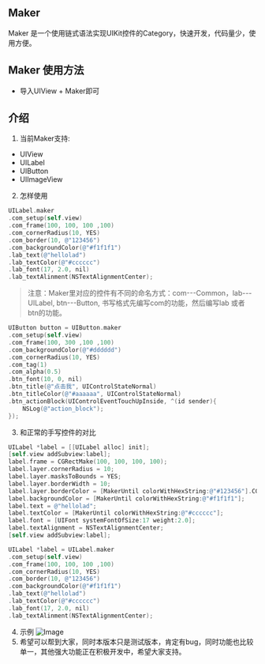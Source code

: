 ## Maker
Maker 是一个使用链式语法实现UIKit控件的Category，快速开发，代码量少，使用方便。

## Maker 使用方法

* 导入UIView + Maker即可



## 介绍
1. 当前Maker支持:
* UIView
* UILabel
* UIButton
* UIImageView
2. 怎样使用
```Objective-C
UILabel.maker
.com_setup(self.view)
.com_frame(100, 100, 100 ,100)
.com_cornerRadius(10, YES)
.com_border(10, @"123456")
.com_backgroundColor(@"#f1f1f1")
.lab_text(@"hellolad")
.lab_textColor(@"#cccccc")
.lab_font(17, 2.0, nil)
.lab_textAlinment(NSTextAlignmentCenter);
```
> 注意：Maker里对应的控件有不同的命名方式：com---Common，lab---UILabel, btn---Button, 
> 书写格式先编写com的功能，然后编写lab 或者 btn的功能。

```Objective-C
UIButton button = UIButton.maker
.com_setup(self.view)
.com_frame(100, 300 ,100 ,100)
.com_backgroundColor(@"#dddddd")
.com_cornerRadius(10, YES)
.com_tag(1)
.com_alpha(0.5)
.btn_font(10, 0, nil)
.btn_title(@"点击我", UIControlStateNormal)
.btn_titleColor(@"#aaaaaa", UIControlStateNormal)
.btn_actionBlock(UIControlEventTouchUpInside, ^(id sender){
    NSLog(@"action_block");
});

```
3. 和正常的手写控件的对比
```Objective-C
UILabel *label = [[UILabel alloc] init];
[self.view addSubview:label];
label.frame = CGRectMake(100, 100, 100, 100);
label.layer.cornerRadius = 10;
label.layer.masksToBounds = YES;
label.layer.borderWidth = 10;
label.layer.borderColor = [MakerUntil colorWithHexString:@"#123456"].CGColor;
label.backgroundColor = [MakerUntil colorWithHexString:@"#f1f1f1"];
label.text = @"hellolad";
label.textColor = [MakerUntil colorWithHexString:@"#cccccc"];
label.font = [UIFont systemFontOfSize:17 weight:2.0];
label.textAlignment = NSTextAlignmentCenter;
[self.view addSubview:label];

UILabel *label = UILabel.maker
.com_setup(self.view)
.com_frame(100, 100, 100 ,100)
.com_cornerRadius(10, YES)
.com_border(10, @"123456")
.com_backgroundColor(@"#f1f1f1")
.lab_text(@"hellolad")
.lab_textColor(@"#cccccc")
.lab_font(17, 2.0, nil)
.lab_textAlinment(NSTextAlignmentCenter);
```
4. 示例
![Image](http://chuantu.biz/t5/108/1497605133x2890173705.png)
5. 希望可以帮到大家，同时本版本只是测试版本，肯定有bug，同时功能也比较单一，其他强大功能正在积极开发中，希望大家支持。
